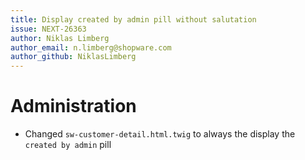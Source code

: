 ```yaml
---
title: Display created by admin pill without salutation
issue: NEXT-26363
author: Niklas Limberg
author_email: n.limberg@shopware.com
author_github: NiklasLimberg
---
```

# Administration
* Changed `sw-customer-detail.html.twig` to always the display the `created by admin` pill
